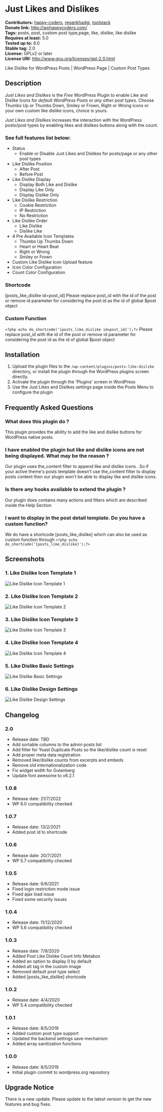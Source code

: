 # Just Likes and Dislikes #
**Contributors:** [happy-coders](https://profiles.wordpress.org/happy-coders/), [regankhadgi](https://profiles.wordpress.org/regankhadgi/), [toolstack](https://profiles.wordpress.org/toolstack/)  
**Donate link:** http://wphappycoders.com/  
**Tags:** posts, post, custom post type,page, like, dislike, like dislike  
**Requires at least:** 5.0  
**Tested up to:** 6.0  
**Stable tag:** 2.0  
**License:** GPLv2 or later  
**License URI:** http://www.gnu.org/licenses/gpl-2.0.html  

Like Dislike for WordPress Posts | WordPress Page | Custom Post Types

## Description ##
*Just Likes and Dislikes* is the *Free* WordPress Plugin to enable Like and Dislike Icons for *default WordPress Posts* or *any other post types*. Choose Thumbs Up or Thumbs Down, Smiley or Frown, Right or Wrong icons or your own custom like dislike icons, choice is yours.

*Just Likes and Dislikes* increases the interaction with the WordPress posts/post types by enabling likes and dislikes buttons along with the count.

### See full features list below: ###
* Status
    - Enable or Disable Just Likes and Dislikes for posts/page or any other post types
* Like Dislike Position
    - After Post
    - Before Post
* Like Dislike Display
    - Display Both Like and Dislike
    - Display Like Only
    - Display Dislike Only
* Like Dislike Restriction
    - Cookie Restriction
    - IP Restriction
    - No Restriction
* Like Dislike Order
    - Like Dislike
    - Dislike Like
* 4 Pre Available Icon Templates
    - Thumbs Up Thumbs Down
    - Heart or Heart Beat
    - Right or Wrong
    - Smiley or Frown
* Custom Like Dislike Icon Upload feature
* Icon Color Configuration
* Count Color Configuration

### Shortcode ###
[posts_like_dislike id=post_id]
Please replace post_id with the id of the post or remove id parameter for considering the post id as the id of global $post object

### Custom Function ###
`<?php echo do_shortcode('[posts_like_dislike id=post_id]');?>`
Please replace post_id with the id of the post or remove id parameter for considering the post id as the id of global $post object

## Installation ##

1. Upload the plugin files to the `/wp-content/plugins/posts-like-dislike` directory, or install the plugin through the WordPress plugins screen directly.
1. Activate the plugin through the 'Plugins' screen in WordPress
1. Use the Just Likes and Dislikes settings page inside the Posts Menu to configure the plugin

## Frequently Asked Questions ##
### What does this plugin do ? ###
This plugin provides the ability to add the like and dislike buttons for WordPress native posts.

### I have enabled the plugin but like and dislike icons are not being displayed. What may be the reason ? ###
Our plugin uses the_content filter to append like and dislike icons . So if your active theme's posts template doesn't use the_content filter to display posts content then our plugin won't be able to display like and dislike icons.

### Is there any hooks available to extend the plugin ? ###
Our plugin does contains many actions and filters which are described inside the Help Section

### I want to display in the post detail template. Do you have a custom function? ###
We do have a shortcode [posts_like_dislike] which can also be used as custom function through `<?php echo do_shortcode('[posts_like_dislike]');?>`

## Screenshots ##

### 1. Like Dislike Icon Template 1 ###
![Like Dislike Icon Template 1](assets/screenshot-1.png)

### 2. Like Dislike Icon Template 2 ###
![Like Dislike Icon Template 2](assets/screenshot-2.png)

### 3. Like Dislike Icon Template 3 ###
![Like Dislike Icon Template 3](assets/screenshot-3.png)

### 4. Like Dislike Icon Template 4 ###
![Like Dislike Icon Template 4](assets/screenshot-4.png)

### 5. Like Dislike Basic Settings ###
![Like Dislike Basic Settings](assets/screenshot-5.png)

### 6. Like Dislike Design Settings ###
![Like Dislike Design Settings](assets/screenshot-6.png)


## Changelog ##
### 2.0 ###
* Release date: TBD
* Add sortable columns to the admin posts list
* Add filter for Yoast Duplicate Posts so the like/dislike count is reset
* Add proper meta data registration
* Removed like/dislike counts from excerpts and embeds
* Remove old internationalization code
* Fix widget width for Gutenberg
* Update font awesome to v6.2.1

### 1.0.8 ###
* Release date: 21/7/2022
* WP 6.0 compatibility checked

### 1.0.7 ###
* Release date: 13/2/2021
* Added post id to shortcode

### 1.0.6 ###
* Release date: 20/7/2021
* WP 5.7 compatibility checked

### 1.0.5 ###
* Release date: 6/6/2021
* Fixed login restriction mode issue
* Fixed ajax load issue
* Fixed some security issues

### 1.0.4 ###
* Release date: 11/12/2020
* WP 5.6 compatibility checked

### 1.0.3 ###
* Release date: 7/9/2020
* Added Post Like Dislike Count Info Metabox
* Added an option to display 0 by default
* Added alt tag in the custom image
* Removed default post type select
* Added [posts_like_dislike] shortcode

### 1.0.2 ###
* Release date: 4/4/2020
* WP 5.4 compatibility checked

### 1.0.1 ###
* Release date: 8/5/2019
* Added custom post type support
* Updated the backend settings save mechanism
* Added array sanitization functions

### 1.0.0 ###
* Release date: 8/5/2019
* Initial plugin commit to wordpress.org repository

## Upgrade Notice ##
There is a new update. Please update to the latest version to get the new features and bug fixes.